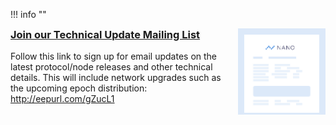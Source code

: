 !!! info ""
	<div style="display:flex;">
		<div style="padding-right: 10px;">
			<a href="http://eepurl.com/gZucL1" target="_blank" rel="noopener"><h3 style="margin-top: 0;">Join our Technical Update Mailing List</h3></a>
			<div>Follow this link to sign up for email updates on the latest protocol/node releases and other technical details. This will include network upgrades such as the upcoming epoch distribution:
				<a href="http://eepurl.com/gZucL1" class="button" target="_blank" rel="noopener">http://eepurl.com/gZucL1</a>
			</div>
		</div>
		<div>
			<div style="background-color: #DCE9F9; padding: 10px 10px 0 10px;">
				<a href="http://eepurl.com/gZucL1" target="_blank" rel="noopener"><img alt="Join Technical Updates Mailing List" src="../../images/mailing-list.svg" title="Mailing list" style="width:100%; min-width: 120px;"></a>
			</div>
		</div>
	</div>
